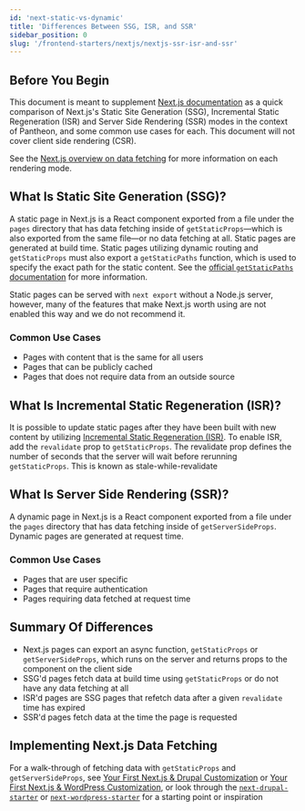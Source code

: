 ```yaml
---
id: 'next-static-vs-dynamic'
title: 'Differences Between SSG, ISR, and SSR'
sidebar_position: 0
slug: '/frontend-starters/nextjs/nextjs-ssr-isr-and-ssr'
---
```


## Before You Begin

This document is meant to supplement
[Next.js documentation](https://nextjs.org/docs) as a quick comparison of
Next.js's Static Site Generation (SSG), Incremental Static Regeneration (ISR)
and Server Side Rendering (SSR) modes in the context of Pantheon, and some
common use cases for each. This document will not cover client side rendering
(CSR).

See the
[Next.js overview on data fetching](https://nextjs.org/docs/basic-features/data-fetching/overview)
for more information on each rendering mode.

## What Is Static Site Generation (SSG)?

A static page in Next.js is a React component exported from a file under the
`pages` directory that has data fetching inside of `getStaticProps`—which is
also exported from the same file—or no data fetching at all. Static pages are
generated at build time. Static pages utilizing dynamic routing and
`getStaticProps` must also export a `getStaticPaths` function, which is used to
specify the exact path for the static content. See the
[official `getStaticPaths` documentation](https://nextjs.org/docs/basic-features/data-fetching/get-static-paths)
for more information.

Static pages can be served with `next export` without a Node.js server, however,
many of the features that make Next.js worth using are not enabled this way and
we do not recommend it.

### Common Use Cases

- Pages with content that is the same for all users
- Pages that can be publicly cached
- Pages that does not require data from an outside source

## What Is Incremental Static Regeneration (ISR)?

It is possible to update static pages after they have been built with new
content by utilizing
[Incremental Static Regeneration (ISR)](https://nextjs.org/docs/basic-features/data-fetching/incremental-static-regeneration).
To enable ISR, add the `revalidate` prop to `getStaticProps`. The revalidate
prop defines the number of seconds that the server will wait before rerunning
`getStaticProps`. This is known as stale-while-revalidate

## What Is Server Side Rendering (SSR)?

A dynamic page in Next.js is a React component exported from a file under the
`pages` directory that has data fetching inside of `getServerSideProps`. Dynamic
pages are generated at request time.

### Common Use Cases

- Pages that are user specific
- Pages that require authentication
- Pages requiring data fetched at request time

## Summary Of Differences

- Next.js pages can export an async function, `getStaticProps` or
  `getServerSideProps`, which runs on the server and returns props to the
  component on the client side
- SSG'd pages fetch data at build time using `getStaticProps` or do not have any
  data fetching at all
- ISR'd pages are SSG pages that refetch data after a given `revalidate` time
  has expired
- SSR'd pages fetch data at the time the page is requested

## Implementing Next.js Data Fetching

For a walk-through of fetching data with `getStaticProps` and
`getServerSideProps`, see
[Your First Next.js & Drupal Customization](./Next.js%20%2B%20Drupal/your-first-customization.md)
or
[Your First Next.js & WordPress Customization](./Next.js%20%2B%20WordPress/your-first-customization.md),
or look through the
[`next-drupal-starter`](https://github.com/pantheon-systems/decoupled-kit-js/tree/canary/starters/next-drupal-starter/)
or
[`next-wordpress-starter`](https://github.com/pantheon-systems/decoupled-kit-js/tree/canary/starters/next-wordpress-starter)
for a starting point or inspiration
